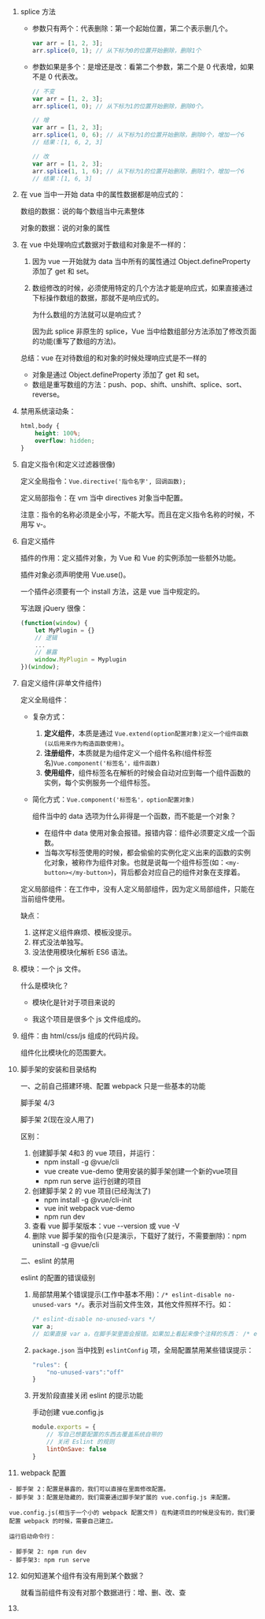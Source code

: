 1. splice 方法
   - 参数只有两个：代表删除：第一个起始位置，第二个表示删几个。
   
     ```js
     var arr = [1, 2, 3];
     arr.splice(0, 1); // 从下标为0的位置开始删除，删除1个
     ```
   
     
   
   - 参数如果是多个：是增还是改：看第二个参数，第二个是 0 代表增，如果不是 0 代表改。
   
     ```js
     // 不变
     var arr = [1, 2, 3];
     arr.splice(1, 0); // 从下标为1的位置开始删除，删除0个。
     ```
   
     ```js
     // 增
     var arr = [1, 2, 3];
     arr.splice(1, 0, 6); // 从下标为1的位置开始删除，删除0个，增加一个6
     // 结果：[1, 6, 2, 3]
     ```
   
     ```js
     // 改
     var arr = [1, 2, 3];
     arr.splice(1, 1, 6); // 从下标为1的位置开始删除，删除1个，增加一个6
     // 结果：[1, 6, 3]
     ```
   
     
   
2. 在 vue 当中一开始 data 中的属性数据都是响应式的：

   数组的数据：说的每个数组当中元素整体

   对象的数据：说的对象的属性

3. 在 vue 中处理响应式数据对于数组和对象是不一样的：

   1. 因为 vue 一开始就为 data 当中所有的属性通过 Object.defineProperty 添加了 get 和 set。

   2. 数组修改的时候，必须使用特定的几个方法才能是响应式，如果直接通过下标操作数组的数据，那就不是响应式的。

      为什么数组的方法就可以是响应式？

      因为此 splice 非原生的 splice，Vue 当中给数组部分方法添加了修改页面的功能(重写了数组的方法)。

   总结：vue 在对待数组的和对象的时候处理响应式是不一样的

   - 对象是通过 Object.defineProperty 添加了 get 和 set。
   - 数组是重写数组的方法：push、pop、shift、unshift、splice、sort、reverse。

4. 禁用系统滚动条：

   ```css
   html,body {
       height: 100%;
       overflow: hidden;
   }
   ```

   

5. 自定义指令(和定义过滤器很像)

   定义全局指令：`Vue.directive('指令名字', 回调函数);`

   定义局部指令：在 vm 当中 directives 对象当中配置。

   注意：指令的名称必须是全小写，不能大写。而且在定义指令名称的时候，不用写 v-。

6. 自定义插件

   插件的作用：定义插件对象，为 Vue 和 Vue 的实例添加一些额外功能。

   插件对象必须声明使用 Vue.use()。

   一个插件必须要有一个 install 方法，这是 vue 当中规定的。

   写法跟 jQuery 很像：

   ```js
   (function(window) {
       let MyPlugin = {}
       // 逻辑
       ...
       // 暴露
       window.MyPlugin = Myplugin
   })(window);
   ```

   

7. 自定义组件(非单文件组件)

   定义全局组件：

   - 复杂方式：

     1. **定义组件**，本质是通过 `Vue.extend(option配置对象)定义一个组件函数(以后用来作为构造函数使用)`。
     2. **注册组件**，本质就是为组件定义一个组件名称(组件标签名)`Vue.component('标签名'，组件函数)`
     3. **使用组件**，组件标签名在解析的时候会自动对应到每一个组件函数的实例，每个实例服务一个组件标签。

   - 简化方式：`Vue.component('标签名'，option配置对象)`

     组件当中的 data 选项为什么非得是一个函数，而不能是一个对象？

     - 在组件中 data 使用对象会报错。报错内容：组件必须要定义成一个函数。
     - 当每次写标签使用的时候，都会偷偷的实例化定义出来的函数的实例化对象，被称作为组件对象。也就是说每一个组件标签(如：`<my-button></my-button>`)，背后都会对应自己的组件对象在支撑着。

   定义局部组件：在工作中，没有人定义局部组件，因为定义局部组件，只能在当前组件使用。

   缺点：

   1. 这样定义组件麻烦、模板没提示。
   2. 样式没法单独写。
   3. 没法使用模块化解析 ES6 语法。

8. 模块：一个 js 文件。

   什么是模块化？

   - 模块化是针对于项目来说的

   - 我这个项目是很多个 js 文件组成的。

9. 组件：由 html/css/js 组成的代码片段。

   组件化比模块化的范围要大。

10. 脚手架的安装和目录结构

    一、之前自己搭建环境、配置 webpack 只是一些基本的功能

    脚手架 4/3

    脚手架 2(现在没人用了)

    区别：

    1. 创建脚手架 4和3 的 vue 项目，并运行：
       - npm install -g @vue/cli
       - vue create vue-demo     使用安装的脚手架创建一个新的vue项目
       - npm run serve    运行创建的项目
    2. 创建脚手架 2 的 vue 项目(已经淘汰了)
       - npm install -g @vue/cli-init
       - vue init webpack vue-demo
       - npm run dev
    3. 查看 vue 脚手架版本：vue --version 或 vue -V
    4. 删除 vue 脚手架的指令(只是演示，下载好了就行，不需要删除)：npm uninstall -g @vue/cli

    二、eslint 的禁用

    eslint 的配置的错误级别

    1. 局部禁用某个错误提示(工作中基本不用)：`/* eslint-disable no-unused-vars */`。表示对当前文件生效，其他文件照样不行。如：

       ```js
       /* eslint-disable no-unused-vars */
       var a;
       // 如果直接 var a，在脚手架里面会报错。如果加上看起来像个注释的东西： /* eslint-disable no-unused-vars */ 就不会报错了。
       ```

       

    2. `package.json` 当中找到 `eslintConfig` 项，全局配置禁用某些错误提示：

       ```js
       "rules": {
           "no-unused-vars":"off"
       }
       ```

       

    3. 开发阶段直接关闭 eslint 的提示功能

       手动创建 vue.config.js

       ```js
       module.exports = {
           // 写自己想要配置的东西去覆盖系统自带的
           // 关闭 Eslint 的规则
           lintOnSave: false
       }
       ```

       

11.  webpack 配置

    - 脚手架 2：配置是暴露的，我们可以直接在里面修改配置。
    - 脚手架 3：配置是隐藏的，我们需要通过脚手架扩展的 vue.config.js 来配置。

    vue.config.js(相当于一个小的 webpack 配置文件) 在构建项目的时候是没有的，我们要配置 webpack 的时候，需要自己建立。

    运行启动命令行：

    - 脚手架 2: npm run dev
    - 脚手架3: npm run serve

12. 如何知道某个组件有没有用到某个数据？

    就看当前组件有没有对那个数据进行：增、删、改、查

10. 































































































































































